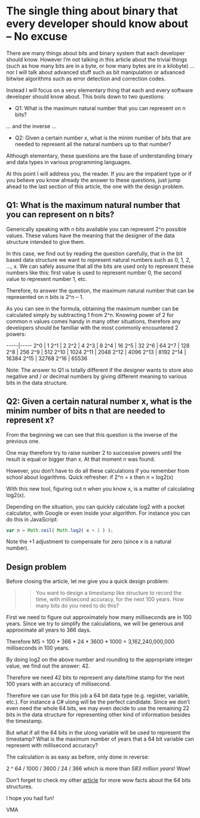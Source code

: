 The single thing about binary that every developer should know about – No excuse
================================================================================

There are many things about bits and binary system that each developer should know. However I’m not talking in this article about the trivial things (such as how many bits are in a byte, or how many bytes are in a kilobyte) ... nor I will talk about advanced stuff such as bit manipulation or advanced bitwise algorithms such as error detection and correction codes.

Instead I will focus on a very elementary thing that each and every software developer should know about. This boils down to two questions:

- Q1: What is the maximum natural number that you can represent on n bits?

... and the inverse ...

- Q2: Given a certain number x, what is the minim number of bits that are needed to represent all the natural numbers up to that number?

Although elementary, these questions are the base of understanding binary and data types in various programming languages.

At this point I will address you, the reader. If you are the impatient type or if you believe you know already the answer to these questions, just jump ahead to the last section of this article, the one with the design problem.


Q1: What is the maximum natural number that you can represent on n bits?
------------------------------------------------------------------------

Generically speaking with n bits available you can represent 2^n possible values. These values have the meaning that the designer of the data structure intended to give them.

In this case, we find out by reading the question carefully, that in the bit based data structure we want to represent natural numbers such as 0, 1, 2, ..., x. We can safely assume that all the bits are used only to represent these numbers like this: first value is used to represent number 0, the second value to represent number 1, etc.

Therefore, to answer the question, the maximum natural number that can be represented on n bits is 2^n – 1.

As you can see in the formula, obtaining the maximum number can be calculated simply by subtracting 1 from 2^n. Knowing power of 2 for common n values comes handy in many other situations, therefore any developers should be familiar with the most commonly encountered 2 powers:

-----|-----
2^0  |	1
2^1  |	2
2^2  |	4
2^3  |	8
2^4	 |  16
2^5	 |  32
2^6	 |  64
2^7	 |  128
2^8	 |  256
2^9	 |  512
2^10 |	1024
2^11 |	2048
2^12 |	4096
2^13 |	8192
2^14 |	16384
2^15 |	32768
2^16 |	65536

Note: The answer to Q1 is totally different if the designer wants to store also negative and / or decimal numbers by giving different meaning to various bits in the data structure.

Q2: Given a certain natural number x, what is the minim number of bits n that are needed to represent x?
--------------------------------------------------------------------------------------------------------

From the beginning we can see that this question is the inverse of the previous one.

One may therefore try to raise number 2 to successive powers until the result is equal or bigger than x. At that moment n was found.

However, you don’t have to do all these calculations if you remember from school about logarithms. Quick refresher: if 2^n = x then n = log2(x)

With this new tool, figuring out n when you know x, is a matter of calculating log2(x).

Depending on the situation, you can quickly calculate log2 with a pocket calculator, with Google or even inside your algorithm. For instance you can do this in JavaScript:

```javascript
var n = Math.ceil( Math.log2( x + 1 ) );
```

Note the +1 adjustment to compensate for zero (since x is a natural number).


Design problem
--------------

Before closing the article, let me give you a quick design problem:

>> You want to design a timestamp like structure to record the time, with millisecond accuracy, for the next 100 years. How many bits do you need to do this?

First we need to figure out approximately how many milliseconds are in 100 years. Since we try to simplify the calculations, we will be generous and approximate all years to 366 days.

Therefore MS = 100 * 366 * 24 * 3600 * 1000 = 3,162,240,000,000 milliseconds in 100 years.

By doing log2 on the above number and rounding to the appropriate integer value, we find out the answer: 42.

Therefore we need 42 bits to represent any date/time stamp for the next 100 years with an accuracy of millisecond.

Therefore we can use for this job a 64 bit data type (e.g. register, variable, etc.). For instance a C# ulong will be the perfect candidate. Since we don’t even need the whole 64 bits, we may even decide to use the remaining 22 bits in the data structure for representing other kind of information besides the timestamp.

But what if all the 64 bits in the ulong variable will be used to represent the timestamp? What is the maximum number of years that a 64 bit variable can represent with millisecond accuracy?

The calculation is as easy as before, only done in reverse:

2 ^ 64 / 1000 / 3600 / 24 / 366 which is more than *583 million years*! Wow!

Don’t forget to check my other [article](http://www.codeavenger.com/2017/05/26/64-bit-fun-Counting-from-0-to-MaxValue.html) for more wow facts about the 64 bits structures.

I hope you had fun!

VMA
